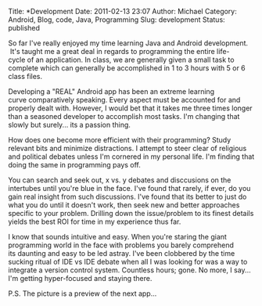 Title: *Development
Date: 2011-02-13 23:07
Author: Michael
Category: Android, Blog, code, Java, Programming
Slug: development
Status: published

So far I've really enjoyed my time learning Java and Android
development.  It's taught me a great deal in regards to programming the
entire life-cycle of an application. In class, we are generally given a
small task to complete which can generally be accomplished in 1 to 3
hours with 5 or 6 class files.

Developing a "REAL" Android app has been an extreme learning
curve comparatively speaking. Every aspect must be accounted for and
properly dealt with. However, I would bet that it takes me three times
longer than a seasoned developer to accomplish most tasks. I'm changing
that slowly but surely... its a passion thing.

How does one become more efficient with their programming? Study
relevant bits and minimize distractions. I attempt to steer clear of
religious and political debates unless I'm cornered in my personal life.
I'm finding that doing the same in programming pays off.

You can search and seek out, x vs. y debates and disccusions on the
intertubes until you're blue in the face. I've found that rarely, if
ever, do you gain real insight from such discussions. I've found that
its better to just do what you do until it doesn't work, then seek new
and better approaches specific to your problem. Drilling down the
issue/problem to its finest details yields the best ROI for time in my
experience thus far.

I know that sounds intuitive and easy. When you're staring the giant
programming world in the face with problems you barely comprehend
its daunting and easy to be led astray. I've been clobbered by the time
sucking ritual of IDE vs IDE debate when all I was looking for was a way
to integrate a version control system. Countless hours; gone. No more, I
say... I'm getting hyper-focused and staying there.

P.S. The picture is a preview of the next app...
